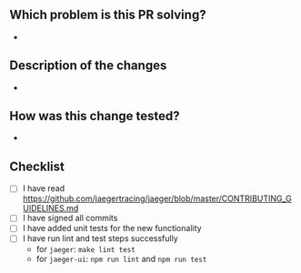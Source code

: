 <!--
!! Please DELETE this comment before posting.
We appreciate your contribution to the Jaeger project! 👋🎉
-->

## Which problem is this PR solving?
- <!-- Example: Resolves #123 -->

## Description of the changes
- 

## How was this change tested?
- 

## Checklist
- [ ] I have read https://github.com/jaegertracing/jaeger/blob/master/CONTRIBUTING_GUIDELINES.md
- [ ] I have signed all commits
- [ ] I have added unit tests for the new functionality
- [ ] I have run lint and test steps successfully
  - for `jaeger`: `make lint test`
  - for `jaeger-ui`: `npm run lint` and `npm run test`
